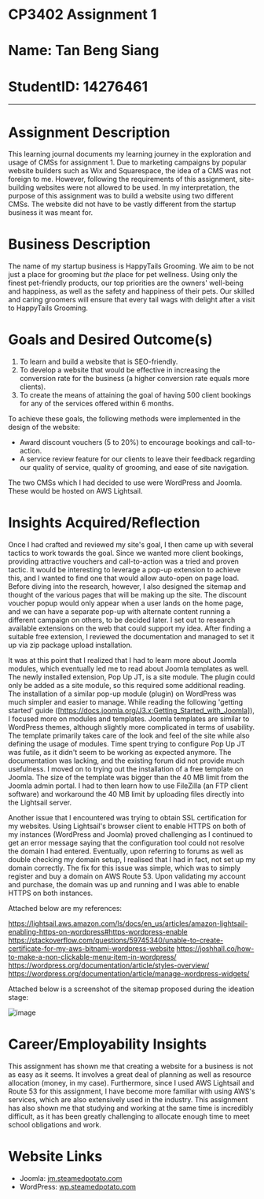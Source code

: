 # CP3402 Assignment 1
# Name: Tan Beng Siang
# StudentID: 14276461
--------------------------------------------------------------------------------------------------------------------------------
# Assignment Description

This learning journal documents my learning journey in the exploration and usage of CMSs for assignment 1.
Due to marketing campaigns by popular website builders such as Wix and Squarespace, the idea of a CMS was not foreign to me. However, following the requirements of this assignment, site-building websites were not allowed to be used. In my interpretation, the purpose of this assignment was to build a website using two different CMSs. The website did not have to be vastly different from the startup business it was meant for.

# Business Description
The name of my startup business is HappyTails Grooming. We aim to be not just a place for grooming but _the_ place for pet wellness. Using only the finest pet-friendly products, our top priorities are the owners' well-being and happiness, as well as the safety and happiness of their pets. Our skilled and caring groomers will ensure that every tail wags with delight after a visit to HappyTails Grooming.

# Goals and Desired Outcome(s)
1. To learn and build a website that is SEO-friendly.
2. To develop a website that would be effective in increasing the conversion rate for the business (a higher conversion rate equals more clients).
3. To create the means of attaining the goal of having 500 client bookings for any of the services offered within 6 months.

To achieve these goals, the following methods were implemented in the design of the website:
* Award discount vouchers (5 to 20%) to encourage bookings and call-to-action.
* A service review feature for our clients to leave their feedback regarding our quality of service, quality of grooming, and ease of site navigation.

The two CMSs which I had decided to use were WordPress and Joomla. These would be hosted on AWS Lightsail.

# Insights Acquired/Reflection
Once I had crafted and reviewed my site's goal, I then came up with several tactics to work towards the goal. Since we wanted more client bookings, providing attractive vouchers and call-to-action was a tried and proven tactic. It would be interesting to leverage a pop-up extension to achieve this, and I wanted to find one that would allow auto-open on page load.
Before diving into the research, however, I also designed the sitemap and thought of the various pages that will be making up the site. The discount voucher popup would only appear when a user lands on the home page, and we can have a separate pop-up with alternate content running a different campaign on others, to be decided later. I set out to research available extensions on the web that could support my idea. After finding a suitable free extension, I reviewed the documentation and managed to set it up via zip package upload installation.

It was at this point that I realized that I had to learn more about Joomla modules, which eventually led me to read about Joomla templates as well. The newly installed extension, Pop Up JT, is a site module. The plugin could only be added as a site module, so this required some additional reading. The installation of a similar pop-up module (plugin) on WordPress was much simpler and easier to manage. While reading the following 'getting started' guide ([https://docs.joomla.org/J3.x:Getting_Started_with_Joomla]), I focused more on modules and templates. Joomla templates are similar to WordPress themes, although slightly more complicated in terms of usability. The template primarily takes care of the look and feel of the site while also defining the usage of modules. Time spent trying to configure Pop Up JT was futile, as it didn't seem to be working as expected anymore. The documentation was lacking, and the existing forum did not provide much usefulness.
I moved on to trying out the installation of a free template on Joomla. The size of the template was bigger than the 40 MB limit from the Joomla admin portal. I had to then learn how to use FileZilla (an FTP client software) and workaround the 40 MB limit by uploading files directly into the Lightsail server.

Another issue that I encountered was trying to obtain SSL certification for my websites. Using Lightsail's browser client to enable HTTPS on both of my instances (WordPress and Joomla) proved challenging as I continued to get an error message saying that the configuration tool could not resolve the domain I had entered. Eventually, upon referring to forums as well as double checking my domain setup, I realised that I had in fact, not set up my domain correctly. The fix for this issue was simple, which was to simply register and buy a domain on AWS Route 53. Upon validating my account and purchase, the domain was up and running and I was able to enable HTTPS on both instances.

Attached below are my references:

https://lightsail.aws.amazon.com/ls/docs/en_us/articles/amazon-lightsail-enabling-https-on-wordpress#https-wordpress-enable
https://stackoverflow.com/questions/59745340/unable-to-create-certificate-for-my-aws-bitnami-wordpress-website
https://joshhall.co/how-to-make-a-non-clickable-menu-item-in-wordpress/
https://wordpress.org/documentation/article/styles-overview/
https://wordpress.org/documentation/article/manage-wordpress-widgets/

Attached below is a screenshot of the sitemap proposed during the ideation stage:

![image](https://github.com/StillNotAPotato/CP3402Assignment1/assets/108881455/7bd9ce52-7a68-47bb-8e37-1910c38dbd15)

# Career/Employability Insights
This assignment has shown me that creating a website for a business is not as easy as it seems. It involves a great deal of planning as well as resource allocation (money, in my case). Furthermore, since I used AWS Lightsail and Route 53 for this assignment, I have become more familiar with using AWS's services, which are also extensively used in the industry. This assignment has also shown me that studying and working at the same time is incredibly difficult, as it has been greatly challenging to allocate enough time to meet school obligations and work.

# Website Links
* Joomla: [jm.steamedpotato.com](https://jm.steamedpotato.com/)
* WordPress: [wp.steamedpotato.com](https://wp.steamedpotato.com/)


